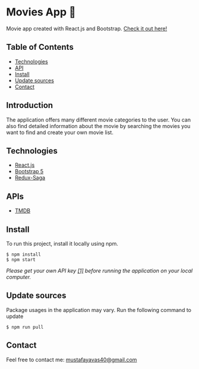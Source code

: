 # Movies App :honeybee:

Movie app created with React.js and Bootstrap.
[Check it out here!](https://mobees.vercel.app/)

## Table of Contents

- [Technologies](#technologies)
- [API](#APIs)
- [Install](#install)
- [Update sources](#update-sources)
- [Contact](#contact)

## Introduction

The application offers many different movie categories to the user. You can also find detailed information about the movie by searching the movies you want to find and create your own movie list.

## Technologies

- [React.js](https://reactjs.org/)
- [Bootstrap 5](https://getbootstrap.com/)
- [Redux-Saga](https://redux-saga.js.org/)

## APIs

- [TMDB](https://www.themoviedb.org/documentation/api/)

## Install

To run this project, install it locally using npm.

```
$ npm install
$ npm start
```

_Please get your own API key [[1]](https://www.themoviedb.org/documentation/api/) before running the application on your local computer._

## Update sources

Package usages in the application may vary.
Run the following command to update

```
$ npm run pull
```

## Contact

Feel free to contact me: mustafayavas40@gmail.com
